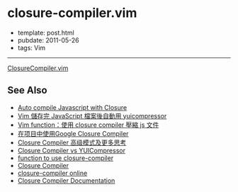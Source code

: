 
# closure-compiler.vim

- template: post.html
- pubdate: 2011-05-26
- tags: Vim

----


[ClosureCompiler.vim](https://github.com/hotoo/vimrc/blob/master/plugin/ClosureCompiler.vim)

## See Also

* [Auto compile Javascript with Closure](http://vim.wikia.com/wiki/Auto_compile_Javascript_with_Closure)
* [Vim 儲存完 JavaScript 檔案後自動用 yuicompressor](http://blog.othree.net/log/2009/09/08/vim-js-yuicompressor/)
* [Vim function：使用 closure compiler 壓縮 js 文件](http://bootleq.blogspot.com/2010/08/vim-funcion-closure-compiler-js.html)
* [在项目中使用Google Closure Compiler](http://www.cnblogs.com/JeffreyZhao/archive/2009/12/09/ikvm-google-closure-compiler.html)
* [Closure Compiler 高级模式及更多思考](http://ued.taobao.com/blog/2010/12/23/advanced-optimization-in-closure-compiler-and-more/)
* [Closure Compiler vs YUICompressor](http://www.slideshare.net/lifesinger/closure-compiler-vs-yuicompressor)
* [function to use closure-compiler](https://gist.github.com/545665)
* [Closure Compiler](http://code.google.com/p/closure-compiler/)
* [closure-compiler online](http://closure-compiler.appspot.com/)
* [Closure Compiler Documentation](http://code.google.com/intl/zh-CN/closure/compiler/)
